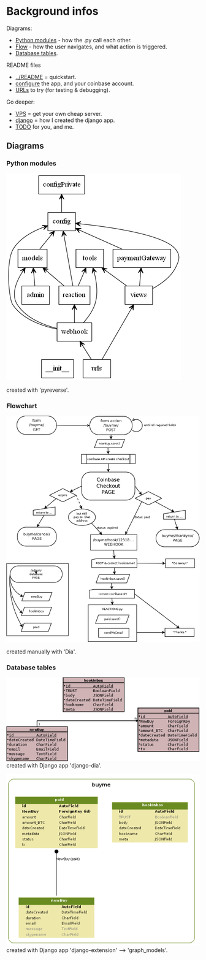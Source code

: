 # Background infos

Diagrams:
* [Python modules](#python-modules) - how the .py call each other.
* [Flow](#flowchart) - how the user navigates, and what action is triggered.
* [Database tables](#database-tables).

README files
* [../README](../README.md) = quickstart.
* [configure](configure.md) the app, and your coinbase account.
* [URLs](URLs.md) to try (for testing & debugging).

Go deeper:
* [VPS](VPS.md) = get your own cheap server.
* [django](django.md) = how I created the django app.
* [TODO](TODO.md) for you, and me.

## Diagrams

### Python modules 
![modules](img/scheme_pyreverse_buyme.png)

created with 'pyreverse'.

### Flowchart
![flow diagram](img/flow.png)

created manually with 'Dia'.

### Database tables

![scheme](img/scheme_dia.png)  
created with Django app 'django-dia'.

![scheme](img/scheme.graph_models.png)  
created with Django app 'django-extension' --> 'graph_models'.


